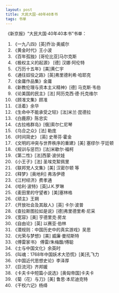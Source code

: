 ```yaml
--- 
layout: post
title: 大民大国·40年40本书
tags: 书单
---
```



《新京报》“大民大国·40年40本书”书单：

1. 《一九八四》[英]乔治·奥威尔
2. 《黄金时代》王小波
3. 《百年孤独》[哥伦比亚]马尔克斯
4. 《极权主义的起源》 [德] 汉娜·阿伦特
5. 《万历十五年》[美]黄仁宇
6. 《通往奴役之路》[英]弗里德利希·哈耶克
7. 《金庸作品集》金庸
8. 《新教伦理与资本主义精神》[德] 马克斯·韦伯 
9. 《论美国的民主》[法] 阿历克西·德·托克维尔
10. 《顾准文集》顾准
11. 《活着》余华
12. 《生命中不能承受之轻》[法]米兰·昆德拉
13. 《白鹿原》陈忠实
14. 《古拉格群岛》[俄]索尔仁尼琴
15. 《乌合之众》[法] 勒庞
16. 《时间简史》 [英] 史蒂芬·霍金 
17. 《文明的冲突与世界秩序的重建》[美] 塞缪尔·亨廷顿 
18. 《规训与惩罚》[法]米歇尔·福柯
19. 《第二性》[法]西蒙·波伏娃
20. 《小王子》[法] 圣埃克絮佩里
21. 《联邦党人文集》[美] 汉密尔顿 等
22. 《释梦》[奥地利] 弗洛伊德 
23. 《江村经济》费孝通
24. 《哈利·波特》[英]J.K.罗琳
25. 《麦田里的守望者》[美]塞林格
26. 《顽主》王朔
27. 《开放社会及其敌人》[英] 卡尔·波普
28. 《查拉斯图拉如是说》[德]弗里德里希·尼采
29. 《宽容》[美] 亨德里克·房龙
30. 《自由论》[英] 以赛亚·伯林
31. 《潜规则：中国历史中的真实游戏》吴思
32. 《光荣与梦想》[美] 威廉·曼彻斯特
33. 《傅雷家书》 傅雷/朱梅馥/傅聪 
34. 《士与中国文化》余英时
35. 《叫魂：1768年中国妖术大恐慌》[美]孔飞力
36. 《中国近代思想史论》李泽厚
37. 《巨流河》齐邦媛 
38. 《卡夫卡中短篇小说选》[奥匈帝国]卡夫卡
39. 《菊（花）与刀》[美] 鲁思·本尼迪克特 
40. 《干校六记》杨绛